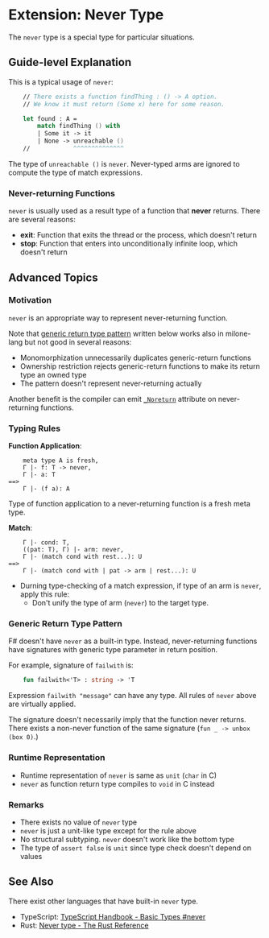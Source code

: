# Extension: Never Type

The `never` type is a special type for particular situations.

## Guide-level Explanation

This is a typical usage of `never`:

```fsharp
    // There exists a function findThing : () -> A option.
    // We know it must return (Some x) here for some reason.

    let found : A =
        match findThing () with
        | Some it -> it
        | None -> unreachable ()
    //            ^^^^^^^^^^^^^^
```

The type of `unreachable ()` is `never`.
Never-typed arms are ignored to compute the type of match expressions.

### Never-returning Functions

`never` is usually used as a result type of a function that **never** returns.
There are several reasons:

- **exit**: Function that exits the thread or the process, which doesn't return
- **stop**: Function that enters into unconditionally infinite loop, which doesn't return

## Advanced Topics

### Motivation

`never` is an appropriate way to represent never-returning function.

Note that [generic return type pattern](#generic-return-type-pattern) written below works also in milone-lang but not good in several reasons:

- Monomorphization unnecessarily duplicates generic-return functions
- Ownership restriction rejects generic-return functions to make its return type an owned type
- The pattern doesn't represent never-returning actually

Another benefit is the compiler can emit [`_Noreturn`][_Noreturn] attribute on never-returning functions.

[_Noreturn]: https://en.cppreference.com/w/c/language/_Noreturn

### Typing Rules

**Function Application**:

```
    meta type A is fresh,
    Γ |- f: T -> never,
    Γ |- a: T
==>
    Γ |- (f a): A
```

Type of function application to a never-returning function is a fresh meta type.

**Match**:

```
    Γ |- cond: T,
    ((pat: T), Γ) |- arm: never,
    Γ |- (match cond with rest...): U
==>
    Γ |- (match cond with | pat -> arm | rest...): U
```

- Durning type-checking of a match expression,
    if type of an arm is `never`,
    apply this rule:
    - Don't unify the type of arm (`never`) to the target type.

### Generic Return Type Pattern

F# doesn't have `never` as a built-in type.
Instead, never-returning functions have signatures with generic type parameter in return position.

For example, signature of `failwith` is:

```fsharp
    fun failwith<'T> : string -> 'T
```

Expression `failwith "message"` can have any type.
All rules of `never` above are virtually applied.

The signature doesn't necessarily imply that the function never returns.
There exists a non-never function of the same signature (`fun _ -> unbox (box 0)`.)

### Runtime Representation

- Runtime representation of `never` is same as `unit` (`char` in C)
- `never` as function return type compiles to `void` in C instead

### Remarks

- There exists no value of `never` type
- `never` is just a unit-like type except for the rule above
- No structural subtyping. `never` doesn't work like the bottom type
- The type of `assert false` is `unit` since type check doesn't depend on values

## See Also

There exist other languages that have built-in `never` type.

- TypeScript: [TypeScript Handbook - Basic Types #never](https://www.typescriptlang.org/docs/handbook/basic-types.html#never)
- Rust: [Never type - The Rust Reference](https://doc.rust-lang.org/reference/types/never.html)
